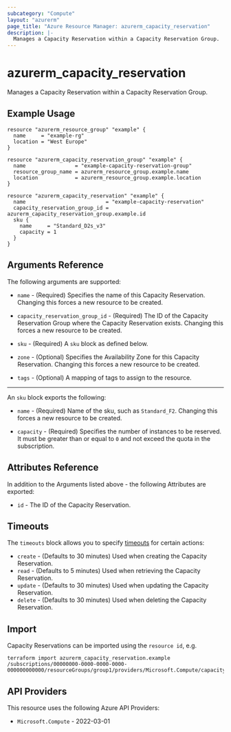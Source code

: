 ```yaml
---
subcategory: "Compute"
layout: "azurerm"
page_title: "Azure Resource Manager: azurerm_capacity_reservation"
description: |-
  Manages a Capacity Reservation within a Capacity Reservation Group.
---
```


# azurerm_capacity_reservation

Manages a Capacity Reservation within a Capacity Reservation Group.

## Example Usage

```hcl
resource "azurerm_resource_group" "example" {
  name     = "example-rg"
  location = "West Europe"
}

resource "azurerm_capacity_reservation_group" "example" {
  name                = "example-capacity-reservation-group"
  resource_group_name = azurerm_resource_group.example.name
  location            = azurerm_resource_group.example.location
}

resource "azurerm_capacity_reservation" "example" {
  name                          = "example-capacity-reservation"
  capacity_reservation_group_id = azurerm_capacity_reservation_group.example.id
  sku {
    name     = "Standard_D2s_v3"
    capacity = 1
  }
}
```

## Arguments Reference

The following arguments are supported:

* `name` - (Required) Specifies the name of this Capacity Reservation. Changing this forces a new resource to be created.

* `capacity_reservation_group_id` - (Required) The ID of the Capacity Reservation Group where the Capacity Reservation exists. Changing this forces a new resource to be created.

* `sku` - (Required) A `sku` block as defined below.

* `zone` - (Optional) Specifies the Availability Zone for this Capacity Reservation. Changing this forces a new resource to be created.

* `tags` - (Optional) A mapping of tags to assign to the resource.

---

An `sku` block exports the following:

* `name` - (Required) Name of the sku, such as `Standard_F2`. Changing this forces a new resource to be created.

* `capacity` - (Required) Specifies the number of instances to be reserved. It must be greater than or equal to `0` and not exceed the quota in the subscription.

## Attributes Reference

In addition to the Arguments listed above - the following Attributes are exported:

* `id` - The ID of the Capacity Reservation.

## Timeouts

The `timeouts` block allows you to specify [timeouts](https://developer.hashicorp.com/terraform/language/resources/configure#define-operation-timeouts) for certain actions:

* `create` - (Defaults to 30 minutes) Used when creating the Capacity Reservation.
* `read` - (Defaults to 5 minutes) Used when retrieving the Capacity Reservation.
* `update` - (Defaults to 30 minutes) Used when updating the Capacity Reservation.
* `delete` - (Defaults to 30 minutes) Used when deleting the Capacity Reservation.

## Import

Capacity Reservations can be imported using the `resource id`, e.g.

```shell
terraform import azurerm_capacity_reservation.example /subscriptions/00000000-0000-0000-0000-000000000000/resourceGroups/group1/providers/Microsoft.Compute/capacityReservationGroups/capacityReservationGroup1/capacityReservations/capacityReservation1
```

## API Providers
<!-- This section is generated, changes will be overwritten -->
This resource uses the following Azure API Providers:

* `Microsoft.Compute` - 2022-03-01
